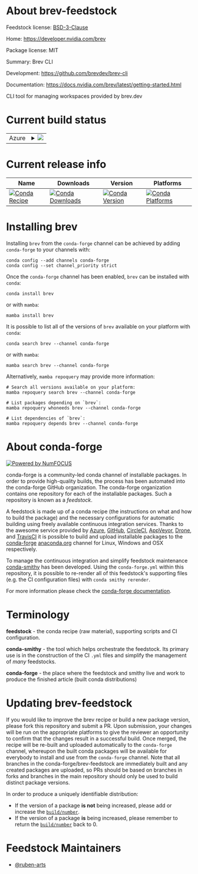 About brev-feedstock
====================

Feedstock license: [BSD-3-Clause](https://github.com/conda-forge/brev-feedstock/blob/main/LICENSE.txt)

Home: https://developer.nvidia.com/brev

Package license: MIT

Summary: Brev CLI

Development: https://github.com/brevdev/brev-cli

Documentation: https://docs.nvidia.com/brev/latest/getting-started.html

CLI tool for managing workspaces provided by brev.dev

Current build status
====================


<table>
    
  <tr>
    <td>Azure</td>
    <td>
      <details>
        <summary>
          <a href="https://dev.azure.com/conda-forge/feedstock-builds/_build/latest?definitionId=26008&branchName=main">
            <img src="https://dev.azure.com/conda-forge/feedstock-builds/_apis/build/status/brev-feedstock?branchName=main">
          </a>
        </summary>
        <table>
          <thead><tr><th>Variant</th><th>Status</th></tr></thead>
          <tbody><tr>
              <td>linux_64</td>
              <td>
                <a href="https://dev.azure.com/conda-forge/feedstock-builds/_build/latest?definitionId=26008&branchName=main">
                  <img src="https://dev.azure.com/conda-forge/feedstock-builds/_apis/build/status/brev-feedstock?branchName=main&jobName=linux&configuration=linux%20linux_64_" alt="variant">
                </a>
              </td>
            </tr><tr>
              <td>linux_aarch64</td>
              <td>
                <a href="https://dev.azure.com/conda-forge/feedstock-builds/_build/latest?definitionId=26008&branchName=main">
                  <img src="https://dev.azure.com/conda-forge/feedstock-builds/_apis/build/status/brev-feedstock?branchName=main&jobName=linux&configuration=linux%20linux_aarch64_" alt="variant">
                </a>
              </td>
            </tr><tr>
              <td>linux_ppc64le</td>
              <td>
                <a href="https://dev.azure.com/conda-forge/feedstock-builds/_build/latest?definitionId=26008&branchName=main">
                  <img src="https://dev.azure.com/conda-forge/feedstock-builds/_apis/build/status/brev-feedstock?branchName=main&jobName=linux&configuration=linux%20linux_ppc64le_" alt="variant">
                </a>
              </td>
            </tr><tr>
              <td>osx_64</td>
              <td>
                <a href="https://dev.azure.com/conda-forge/feedstock-builds/_build/latest?definitionId=26008&branchName=main">
                  <img src="https://dev.azure.com/conda-forge/feedstock-builds/_apis/build/status/brev-feedstock?branchName=main&jobName=osx&configuration=osx%20osx_64_" alt="variant">
                </a>
              </td>
            </tr><tr>
              <td>osx_arm64</td>
              <td>
                <a href="https://dev.azure.com/conda-forge/feedstock-builds/_build/latest?definitionId=26008&branchName=main">
                  <img src="https://dev.azure.com/conda-forge/feedstock-builds/_apis/build/status/brev-feedstock?branchName=main&jobName=osx&configuration=osx%20osx_arm64_" alt="variant">
                </a>
              </td>
            </tr>
          </tbody>
        </table>
      </details>
    </td>
  </tr>
</table>

Current release info
====================

| Name | Downloads | Version | Platforms |
| --- | --- | --- | --- |
| [![Conda Recipe](https://img.shields.io/badge/recipe-brev-green.svg)](https://anaconda.org/conda-forge/brev) | [![Conda Downloads](https://img.shields.io/conda/dn/conda-forge/brev.svg)](https://anaconda.org/conda-forge/brev) | [![Conda Version](https://img.shields.io/conda/vn/conda-forge/brev.svg)](https://anaconda.org/conda-forge/brev) | [![Conda Platforms](https://img.shields.io/conda/pn/conda-forge/brev.svg)](https://anaconda.org/conda-forge/brev) |

Installing brev
===============

Installing `brev` from the `conda-forge` channel can be achieved by adding `conda-forge` to your channels with:

```
conda config --add channels conda-forge
conda config --set channel_priority strict
```

Once the `conda-forge` channel has been enabled, `brev` can be installed with `conda`:

```
conda install brev
```

or with `mamba`:

```
mamba install brev
```

It is possible to list all of the versions of `brev` available on your platform with `conda`:

```
conda search brev --channel conda-forge
```

or with `mamba`:

```
mamba search brev --channel conda-forge
```

Alternatively, `mamba repoquery` may provide more information:

```
# Search all versions available on your platform:
mamba repoquery search brev --channel conda-forge

# List packages depending on `brev`:
mamba repoquery whoneeds brev --channel conda-forge

# List dependencies of `brev`:
mamba repoquery depends brev --channel conda-forge
```


About conda-forge
=================

[![Powered by
NumFOCUS](https://img.shields.io/badge/powered%20by-NumFOCUS-orange.svg?style=flat&colorA=E1523D&colorB=007D8A)](https://numfocus.org)

conda-forge is a community-led conda channel of installable packages.
In order to provide high-quality builds, the process has been automated into the
conda-forge GitHub organization. The conda-forge organization contains one repository
for each of the installable packages. Such a repository is known as a *feedstock*.

A feedstock is made up of a conda recipe (the instructions on what and how to build
the package) and the necessary configurations for automatic building using freely
available continuous integration services. Thanks to the awesome service provided by
[Azure](https://azure.microsoft.com/en-us/services/devops/), [GitHub](https://github.com/),
[CircleCI](https://circleci.com/), [AppVeyor](https://www.appveyor.com/),
[Drone](https://cloud.drone.io/welcome), and [TravisCI](https://travis-ci.com/)
it is possible to build and upload installable packages to the
[conda-forge](https://anaconda.org/conda-forge) [anaconda.org](https://anaconda.org/)
channel for Linux, Windows and OSX respectively.

To manage the continuous integration and simplify feedstock maintenance
[conda-smithy](https://github.com/conda-forge/conda-smithy) has been developed.
Using the ``conda-forge.yml`` within this repository, it is possible to re-render all of
this feedstock's supporting files (e.g. the CI configuration files) with ``conda smithy rerender``.

For more information please check the [conda-forge documentation](https://conda-forge.org/docs/).

Terminology
===========

**feedstock** - the conda recipe (raw material), supporting scripts and CI configuration.

**conda-smithy** - the tool which helps orchestrate the feedstock.
                   Its primary use is in the construction of the CI ``.yml`` files
                   and simplify the management of *many* feedstocks.

**conda-forge** - the place where the feedstock and smithy live and work to
                  produce the finished article (built conda distributions)


Updating brev-feedstock
=======================

If you would like to improve the brev recipe or build a new
package version, please fork this repository and submit a PR. Upon submission,
your changes will be run on the appropriate platforms to give the reviewer an
opportunity to confirm that the changes result in a successful build. Once
merged, the recipe will be re-built and uploaded automatically to the
`conda-forge` channel, whereupon the built conda packages will be available for
everybody to install and use from the `conda-forge` channel.
Note that all branches in the conda-forge/brev-feedstock are
immediately built and any created packages are uploaded, so PRs should be based
on branches in forks and branches in the main repository should only be used to
build distinct package versions.

In order to produce a uniquely identifiable distribution:
 * If the version of a package **is not** being increased, please add or increase
   the [``build/number``](https://docs.conda.io/projects/conda-build/en/latest/resources/define-metadata.html#build-number-and-string).
 * If the version of a package **is** being increased, please remember to return
   the [``build/number``](https://docs.conda.io/projects/conda-build/en/latest/resources/define-metadata.html#build-number-and-string)
   back to 0.

Feedstock Maintainers
=====================

* [@ruben-arts](https://github.com/ruben-arts/)

